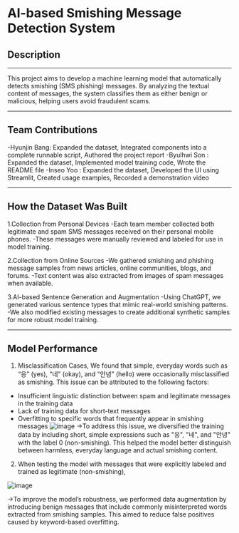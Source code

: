 # AI-based Smishing Message Detection System

## Description
---

This project aims to develop a machine learning model that automatically detects smishing (SMS phishing) messages. By analyzing the textual content of messages, the system classifies them as either benign or malicious, helping users avoid fraudulent scams.

---

## Team Contributions
-Hyunjin Bang: Expanded the dataset, Integrated components into a complete runnable script, Authored the project report
-Byulhwi Son : Expanded the dataset, Implemented model training code, Wrote the README file 
-Inseo Yoo   : Expanded the dataset, Developed the UI using Streamlit, Created usage examples, Recorded a demonstration video

---
## How the Dataset Was Built
1.Collection from Personal Devices
-Each team member collected both legitimate and spam SMS messages received on their personal mobile phones. 
-These messages were manually reviewed and labeled for use in model training.

2.Collection from Online Sources
-We gathered smishing and phishing message samples from news articles, online communities, blogs, and forums.
-Text content was also extracted from images of spam messages when available.

3.AI-based Sentence Generation and Augmentation
-Using ChatGPT, we generated various sentence types that mimic real-world smishing patterns.
-We also modified existing messages to create additional synthetic samples for more robust model training.

---

##  Model Performance
1.  Misclassification Cases, We found that simple, everyday words such as “응” (yes), “네” (okay), and “안녕” (hello) were occasionally misclassified as smishing. This issue can be attributed to the following factors:

- Insufficient linguistic distinction between spam and legitimate messages in the training data
- Lack of training data for short-text messages
- Overfitting to specific words that frequently appear in smishing messages
![image](https://github.com/user-attachments/assets/c08c7711-45f8-4601-a015-d06230f0d7aa)
->To address this issue, we diversified the training data by including short, simple expressions such as "응", "네", and "안녕" with the label 0 (non-smishing). This helped the model better distinguish between harmless, everyday language and actual smishing content.
  
2. When testing the model with messages that were explicitly labeled and trained as legitimate (non-smishing),

![image](https://github.com/user-attachments/assets/5ddc6693-b35b-439f-8eb3-8c3b6c22a6bb)

->To improve the model’s robustness, we performed data augmentation by introducing benign messages that include commonly misinterpreted words extracted from smishing samples. This aimed to reduce false positives caused by keyword-based overfitting.

